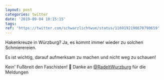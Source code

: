 ```yaml
---
layout: post
categories: twitter
date: '2019-09-04 10:15:15'
tags: 
ref: 'https://twitter.com/schwarzlichtwue/status/1169192190670790659'
---
```

Hakenkreuze in Würzburg? Ja, es kommt immer wieder zu solchen Schmierereien.

Es ist wichtig, darauf aufmerksam zu machen und nicht weg zu schauen!



Kein' Fußbreit den Faschisten! 🏴
Danke an [@RadeltWurzburg](https://twitter.com/RadeltWurzburg) für die Meldungen
